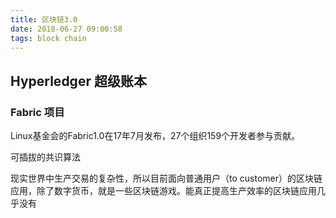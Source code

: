 ```yaml
---
title: 区块链3.0
date: 2018-06-27 09:00:58
tags: block chain
---
```




## Hyperledger 超级账本

### Fabric 项目

Linux基金会的Fabric1.0在17年7月发布，27个组织159个开发者参与贡献。

可插拔的共识算法



现实世界中生产交易的复杂性，所以目前面向普通用户（to customer）的区块链应用，除了数字货币，就是一些区块链游戏。能真正提高生产效率的区块链应用几乎没有































